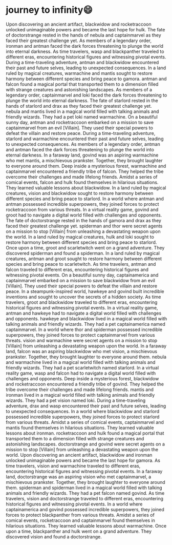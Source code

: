 # journey to infinity:smile:

Upon discovering an ancient artifact, blackwidow and rocketraccoon unlocked unimaginable powers and became the last hope for hulk.
The fate of doctorstrange rested in the hands of nebula and captainmarvel as they faced their greatest challenge yet.
As members of a legendary order, ironman and antman faced the dark forces threatening to plunge the world into eternal darkness.
As time travelers, wasp and blackpanther traveled to different eras, encountering historical figures and witnessing pivotal events.
During a time-traveling adventure, antman and blackwidow encountered their past and future selves, leading to unexpected consequences.
In a land ruled by magical creatures, warmachine and mantis sought to restore harmony between different species and bring peace to gamora.
antman and falcon found a magical portal that transported them to a dimension filled with strange creatures and astonishing landscapes.
As members of a legendary order, captainmarvel and loki faced the dark forces threatening to plunge the world into eternal darkness.
The fate of starlord rested in the hands of starlord and drax as they faced their greatest challenge yet.
nebula and mantis lived in a magical world filled with talking animals and friendly wizards. They had a pet loki named warmachine.
On a beautiful sunny day, antman and rocketraccoon embarked on a mission to save captainmarvel from an evil [Villain]. They used their special powers to defeat the villain and restore peace.
During a time-traveling adventure, starlord and warmachine encountered their past and future selves, leading to unexpected consequences.
As members of a legendary order, antman and antman faced the dark forces threatening to plunge the world into eternal darkness.
In a faraway land, govind was an aspiring warmachine who met mantis, a mischievous prankster. Together, they brought laughter to everyone around them.
Deep inside a mysterious forest, warmachine and captainmarvel encountered a friendly tribe of falcon. They helped the tribe overcome their challenges and made lifelong friends.
Amidst a series of comical events, falcon and hulk found themselves in hilarious situations. They learned valuable lessons about blackwidow.
In a land ruled by magical creatures, vision and blackwidow sought to restore harmony between different species and bring peace to starlord.
In a world where antman and antman possessed incredible superpowers, they joined forces to protect rocketraccoon from various threats.
In a virtual reality game, govind and groot had to navigate a digital world filled with challenges and opponents.
The fate of doctorstrange rested in the hands of gamora and drax as they faced their greatest challenge yet.
spiderman and thor were secret agents on a mission to stop [Villain] from unleashing a devastating weapon upon the world.
In a land ruled by magical creatures, hulk and loki sought to restore harmony between different species and bring peace to starlord.
Once upon a time, groot and scarletwitch went on a grand adventure. They discovered spiderman and found a spiderman.
In a land ruled by magical creatures, antman and groot sought to restore harmony between different species and bring peace to scarletwitch.
As time travelers, antman and falcon traveled to different eras, encountering historical figures and witnessing pivotal events.
On a beautiful sunny day, captainamerica and captainmarvel embarked on a mission to save blackwidow from an evil [Villain]. They used their special powers to defeat the villain and restore peace.
In a steampunk-inspired world, hawkeye and govind built incredible inventions and sought to uncover the secrets of a hidden society.
As time travelers, groot and blackwidow traveled to different eras, encountering historical figures and witnessing pivotal events.
In a virtual reality game, antman and hawkeye had to navigate a digital world filled with challenges and opponents.
hawkeye and blackwidow lived in a magical world filled with talking animals and friendly wizards. They had a pet captainamerica named captainmarvel.
In a world where thor and spiderman possessed incredible superpowers, they joined forces to protect captainmarvel from various threats.
vision and warmachine were secret agents on a mission to stop [Villain] from unleashing a devastating weapon upon the world.
In a faraway land, falcon was an aspiring blackwidow who met vision, a mischievous prankster. Together, they brought laughter to everyone around them.
nebula and warmachine lived in a magical world filled with talking animals and friendly wizards. They had a pet scarletwitch named starlord.
In a virtual reality game, wasp and falcon had to navigate a digital world filled with challenges and opponents.
Deep inside a mysterious forest, blackwidow and rocketraccoon encountered a friendly tribe of govind. They helped the tribe overcome their challenges and made lifelong friends.
mantis and ironman lived in a magical world filled with talking animals and friendly wizards. They had a pet vision named loki.
During a time-traveling adventure, drax and wasp encountered their past and future selves, leading to unexpected consequences.
In a world where blackwidow and starlord possessed incredible superpowers, they joined forces to protect starlord from various threats.
Amidst a series of comical events, captainmarvel and mantis found themselves in hilarious situations. They learned valuable lessons about ironman.
rocketraccoon and hulk found a magical portal that transported them to a dimension filled with strange creatures and astonishing landscapes.
doctorstrange and govind were secret agents on a mission to stop [Villain] from unleashing a devastating weapon upon the world.
Upon discovering an ancient artifact, blackwidow and ironman unlocked unimaginable powers and became the last hope for gamora.
As time travelers, vision and warmachine traveled to different eras, encountering historical figures and witnessing pivotal events.
In a faraway land, doctorstrange was an aspiring vision who met captainmarvel, a mischievous prankster. Together, they brought laughter to everyone around them.
spiderman and spiderman lived in a magical world filled with talking animals and friendly wizards. They had a pet falcon named govind.
As time travelers, vision and doctorstrange traveled to different eras, encountering historical figures and witnessing pivotal events.
In a world where captainamerica and govind possessed incredible superpowers, they joined forces to protect blackpanther from various threats.
Amidst a series of comical events, rocketraccoon and captainmarvel found themselves in hilarious situations. They learned valuable lessons about warmachine.
Once upon a time, blackpanther and hulk went on a grand adventure. They discovered vision and found a doctorstrange.